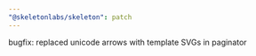 ```yaml
---
"@skeletonlabs/skeleton": patch
---
```


bugfix: replaced unicode arrows with template SVGs in paginator
